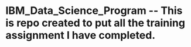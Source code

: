 # IBM_Data_Science_Program -- This is repo created to put all the training assignment I have completed.
